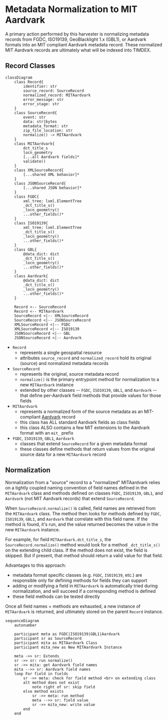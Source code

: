 # Metadata Normalization to MIT Aardvark

A primary action performed by this harvester is normalizing metadata records from FGDC, ISO19139, GeoBlacklight 1.x (GBL1), or Aardvark formats into an MIT compliant Aardvark metadata record.  These normalized MIT Aardvark records are ultimately what will be indexed into TIMDEX.

## Record Classes

```mermaid
classDiagram
    class Record{
        identifier: str
        source_record: SourceRecord
        normalized_record: MITAardvark
        error_message: str
        error_stage: str
    }
    class SourceRecord{
        event: str
        data: str|bytes
        metadata_format: str
        zip_file_location: str
        normalize() -> MITAardvark
    }
    class MITAardvark{
        dct_title_s
        locn_geometry
        [...all Aardvark fields]*
        validate()
    }
    class XMLSourceRecord{
        [...shared XML behavior]*
    }
    class JSONSourceRecord{
        [...shared JSON behavior]*
    }
    class FGDC{
        xml_tree: lxml.ElementTree
        _dct_title_s()
        _locn_geometry()
        ...other_fields()*
    }
    class ISO19139{
        xml_tree: lxml.ElementTree
        _dct_title_s()
        _locn_geometry()
        ...other_fields()*
    }
    class GBL{
        @data_dict: dict
        _dct_title_s()
        _locn_geometry()
        ...other_fields()*
    }
    class Aardvark{
        @data_dict: dict
        _dct_title_s()
        _locn_geometry()
        ...other_fields()*
    }
    
    Record <-- SourceRecord
    Record <-- MITAardvark
    SourceRecord <|-- XMLSourceRecord
    SourceRecord <|-- JSONSourceRecord
    XMLSourceRecord <|-- FGDC
    XMLSourceRecord <|-- ISO19139
    JSONSourceRecord <|-- GBL
    JSONSourceRecord <|-- Aardvark
```

- `Record`
  - represents a single geospatial resource
  - attributes `source_record` and `normalized_record` hold its original (source) and normalized metadata records
- `SourceRecord`
  - represents the original, source metadata record
  - `normalize()` is the primary entrypoint method for normalization to a new `MITAardvark` instance
  - extended by other classes -- `FGDC`, `ISO19139`, `GBL1`, and `Aardvark` -- that define per-Aardvark field methods that provide values for those fields
- `MITAardvark`
  - represents a normalized form of the source metadata as an MIT-compliant [Aardvark](https://opengeometadata.org/ogm-aardvark/) record
  - this class has ALL standard Aardvark fields as class fields
  - this class ALSO contains a few MIT extensions to the Aardvark format with an `mit_` prefix
- `FGDC`, `ISO19139`, `GBL1`, `Aardvark`
  - classes that extend `SourceRecord` for a given metadata format
  - these classes define methods that return values from the original source data for a new `MITAardvark` record 

## Normalization

Normalization from a "source" record to a "normalized" MITAardvark relies on a tightly coupled naming convention of field names defined in the `MITAardvark` class and methods defined on classes `FGDC`, `ISO19139`, `GBL1`, and `Aardvark` (not MIT Aardvark records) that extend `SourceRecord`.

When `SourceRecord.normalize()` is called, field names are retrieved from the `MITAardvark` class.  The method then looks for methods defined by `FGDC`, `ISO19139`, `GBL1`, and `Aardvark` that correlate with this field name.  If the method is found, it's run, and the value returned becomes the value in the new `MITAardvark` instance.  

For example, for field `MITAardvark.dct_title_s`, the `SourceRecord.normalize()` method would look for a method `_dct_title_s()` on the extending child class.  If the method does not exist, the field is skipped.  But if present, that method should return a valid value for that field.

Advantages to this approach:
- metadata format specific classes (e.g. `FGDC`, `ISO19139`, etc.) are responsible only for defining methods for fields they can support
- adding or modifying a field in `MITAardvark` is automatically tried during normalization, and will succeed if a corresponding method is defined
- these field methods can be tested directly

Once all field names + methods are exhausted, a new instance of `MITAardvark` is returned, and ultimately stored on the parent `Record` instance.

```mermaid
sequenceDiagram
    autonumber
    
    participant meta as FGDC|ISO19139|GBL1|Aardvark
    participant sr as SourceRecord
    participant mita as MITAardvark Class
    participant mita_new as New MITAardvark Instance
    
    meta ->> sr: Extends
    sr ->> sr: run normalize()
    sr ->> mita: get Aardvark field names
    mita -->> sr: Aardvark field names
    loop For field in fields
        sr ->> meta: check for field method <br> on extending class
        alt method does not exist
            note right of sr: skip field
        else method exists
            sr ->> meta: run method
            meta -->> sr: field value
            sr ->> mita_new: write value
        end
    end
```